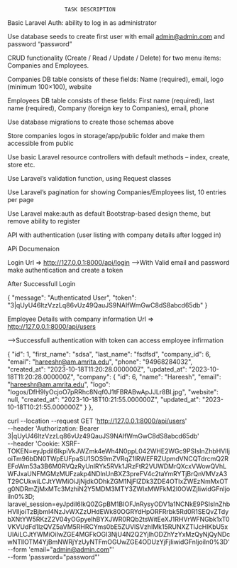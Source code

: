 


                      TASK DESCRIPTION 
Basic Laravel Auth: ability to log in as administrator

Use database seeds to create first user with email admin@admin.com and password “password”

CRUD functionality (Create / Read / Update / Delete) for two menu items: Companies and Employees.

Companies DB table consists of these fields: Name (required), email, logo (minimum 100×100), website

Employees DB table consists of these fields: First name (required), last name (required), Company (foreign key to Companies), email, phone

Use database migrations to create those schemas above

Store companies logos in storage/app/public folder and make them accessible from public

Use basic Laravel resource controllers with default methods – index, create, store etc.

Use Laravel’s validation function, using Request classes

Use Laravel’s pagination for showing Companies/Employees list, 10 entries per page

Use Laravel make:auth as default Bootstrap-based design theme, but remove ability to register	
						
API with authentication (user listing with company details after logged in)	



  APi Documenaion 

  Login Url => http://127.0.0.1:8000/api/login
  -->With Valid email and password make authentication and create a token 
  
  After Successfull Login
  
  {
    "message": "Authenticated User",
    "token": "3|qUyU46ltzVzzLq86vUz49QauJS9NAIfWmGwC8dS8abcd65db"
  }
  
Employee Details with company information  Url => http://127.0.0.1:8000/api/users

-->Successfull authentication with token can access employee infirmation

{
        "id": 1,
        "first_name": "sdsa",
        "last_name": "fsdfsd",
        "company_id": 6,
        "email": "hareeshr@am.amrita.edu",
        "phone": "94968284032",
        "created_at": "2023-10-18T11:20:28.000000Z",
        "updated_at": "2023-10-18T11:20:28.000000Z",
        "company": {
            "id": 6,
            "name": "Hareesh",
            "email": "hareeshr@am.amrita.edu",
            "logo": "logos/DfH9lyOcjoO7pRRhc8Nqf0J1tFBRABwApJJLr8Bl.jpg",
            "website": null,
            "created_at": "2023-10-18T10:21:55.000000Z",
            "updated_at": "2023-10-18T10:21:55.000000Z"
        }
    },
    
    
  curl --location --request GET 'http://127.0.0.1:8000/api/users' \
--header 'Authorization: Bearer 3|qUyU46ltzVzzLq86vUz49QauJS9NAIfWmGwC8dS8abcd65db' \
--header 'Cookie: XSRF-TOKEN=eyJpdiI6IkpiVkJWZmk4eWh4N0ppL042WHE2WGc9PSIsInZhbHVlIjoiTm96bDN0TWpEUFpaSU1SOS9mZVRqZ1lRWEFRZUpmdVNCQTdrcmQ2REFoWm53a3B6M0RVQzRyUnlRYk5RVk1JRzFtR2VUWDMrQXcxVWowQVhLWFJxaUNFMGMzMUFzakp4NDlnUnBXZ3preFV4c2taYmRYTjBrQnVMVzA3T29CUkwiLCJtYWMiOiJjNjdkODhkZGM1NjFlZDk3ZDE4OTIxZWEzNmMxOTg0NDRmZjMxMTc3MzhiN2Y5MDM3MTY3ZWIxMWFkM2I0OWZjIiwidGFnIjoiIn0%3D; laravel_session=eyJpdiI6IkQ0ZGpBM1BIOFJnRysyODV1a1NCNkE9PSIsInZhbHVlIjoiTzBjbmI4NzJvWXZzUHdEWk80OGRYdHpORFRrbk5Rd0R1SEQvZTdybXNtYW5RKzZ2V04yOGpyelhBYXJWR0RQb2tsWitEeXJ1RHVrWFNGbk1xT0VKVUdFd1lzQVZ5aVM5RHRCYms0bE5ZUVlSVzhIMk15RUNXZTlJcHlKbU5xUlAiLCJtYWMiOiIwZGE4MGFkOGI3NjU4N2Q2YjlhODZhYzYxMzQyNjQyNDcwNTllOTM4YjBmNWRjYzUyNTFmOGUwZGE4ODUzYjFjIiwidGFnIjoiIn0%3D' \
--form 'email="admin@admin.com"' \
--form 'password="password"'
    
    
    
    
